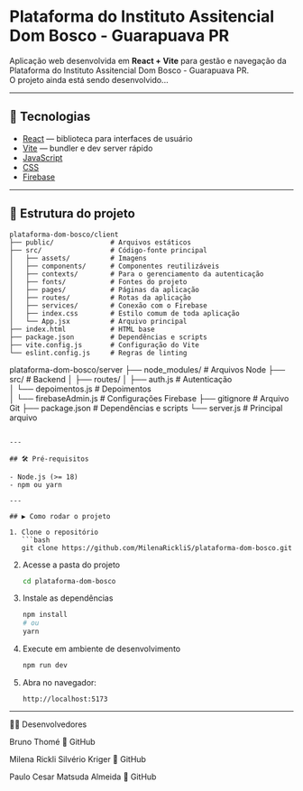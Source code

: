 # Plataforma do Instituto Assitencial Dom Bosco - Guarapuava PR

Aplicação web desenvolvida em **React + Vite** para gestão e navegação da Plataforma do Instituto Assitencial Dom Bosco - Guarapuava PR.  
O projeto ainda está sendo desenvolvido...

---

## 🚀 Tecnologias

- [React](https://react.dev/) — biblioteca para interfaces de usuário  
- [Vite](https://vitejs.dev/) — bundler e dev server rápido  
- [JavaScript](https://developer.mozilla.org/pt-BR/docs/Web/JavaScript)  
- [CSS](https://developer.mozilla.org/pt-BR/docs/Web/CSS)
- [Firebase](https://firebase.google.com/)  

---

## 📂 Estrutura do projeto

```
plataforma-dom-bosco/client
├── public/              # Arquivos estáticos
├── src/                 # Código-fonte principal
│   ├── assets/          # Imagens                
│   ├── components/      # Componentes reutilizáveis
│   ├── contexts/        # Para o gerenciamento da autenticação
│   ├── fonts/           # Fontes do projeto
│   ├── pages/           # Páginas da aplicação
│   ├── routes/          # Rotas da aplicação
│   ├── services/        # Conexão com o Firebase
│   ├── index.css        # Estilo comum de toda aplicação
│   └── App.jsx          # Arquivo principal
├── index.html           # HTML base
├── package.json         # Dependências e scripts
├── vite.config.js       # Configuração do Vite
└── eslint.config.js     # Regras de linting
```

plataforma-dom-bosco/server
├── node_modules/          # Arquivos Node
├── src/                   # Backend
│   ├── routes/
│     ├── auth.js          # Autenticação                
│     └── depoimentos.js   # Depoimentos         
│   └── firebaseAdmin.js   # Configurações Firebase
├── gitignore              # Arquivo Git
├── package.json           # Dependências e scripts
└── server.js    # Principal arquivo
```

---

## 🛠️ Pré-requisitos

- Node.js (>= 18)  
- npm ou yarn  

---

## ▶️ Como rodar o projeto

1. Clone o repositório  
   ```bash
   git clone https://github.com/MilenaRickliS/plataforma-dom-bosco.git
   ```

2. Acesse a pasta do projeto  
   ```bash
   cd plataforma-dom-bosco
   ```

3. Instale as dependências  
   ```bash
   npm install
   # ou
   yarn
   ```

4. Execute em ambiente de desenvolvimento  
   ```bash
   npm run dev
   ```

5. Abra no navegador:  
   ```
   http://localhost:5173
   ```

---


🙋‍♀️ Desenvolvedores

Bruno Thomé
🔗 GitHub

Milena Rickli Silvério Kriger
🔗 GitHub

Paulo Cesar Matsuda Almeida
🔗 GitHub
